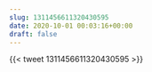 ```yaml
---
slug: 1311456611320430595
date: 2020-10-01 00:03:16+00:00
draft: false
---
```


{{< tweet 1311456611320430595 >}}
